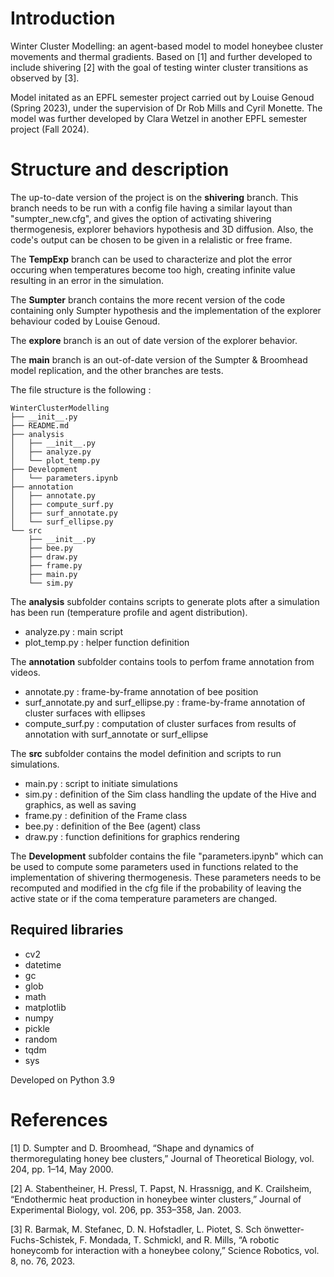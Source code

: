 # Introduction
Winter Cluster Modelling: an agent-based model to model honeybee cluster movements and thermal gradients. Based on [1] and further developed to include shivering [2] with the goal of testing winter cluster transitions as observed by [3].

Model initated as an EPFL semester project carried out by Louise Genoud (Spring 2023), under the supervision of Dr Rob Mills and Cyril Monette. The model was further developed by Clara Wetzel in another EPFL semester project (Fall 2024).

# Structure and description
The up-to-date version of the project is on the __shivering__ branch. This branch needs to be run with a config file having a similar layout than "sumpter_new.cfg", and gives the option of activating shivering thermogenesis, explorer behaviors hypothesis and 3D diffusion. Also, the code's output can be chosen to be given in a relalistic or free frame.

The __TempExp__  branch can be used to characterize and plot the error occuring when temperatures become too high, creating infinite value resulting in an error in the simulation.

The __Sumpter__  branch contains the more recent version of the code containing only Sumpter hypothesis and the implementation of the explorer behaviour coded by Louise Genoud.

The __explore__ branch is an out of date version of the explorer behavior.

The __main__ branch is an out-of-date version of the Sumpter & Broomhead model replication, and the other branches are tests.

The file structure is the following :

```
WinterClusterModelling 
├── __init__.py
├── README.md
├── analysis
│   ├── __init__.py
│   ├── analyze.py
│   └── plot_temp.py
├── Development
│   └── parameters.ipynb
├── annotation
│   ├── annotate.py
│   ├── compute_surf.py
│   ├── surf_annotate.py
│   └── surf_ellipse.py
└── src
    ├── __init__.py
    ├── bee.py
    ├── draw.py
    ├── frame.py
    ├── main.py
    └── sim.py

```
The __analysis__ subfolder contains scripts to generate plots after a simulation has been run (temperature profile and agent distribution).
- analyze.py : main script
- plot_temp.py : helper function definition

The __annotation__ subfolder contains tools to perfom frame annotation from videos.
- annotate.py : frame-by-frame annotation of bee position
- surf_annotate.py and surf_ellipse.py : frame-by-frame annotation of cluster surfaces with ellipses
- compute_surf.py : computation of cluster surfaces from results of annotation with surf_annotate or surf_ellipse

The __src__ subfolder contains the model definition and scripts to run simulations.
- main.py : script to initiate simulations
- sim.py : definition of the Sim class handling the update of the Hive and graphics, as well as saving
- frame.py : definition of the Frame class
- bee.py : definition of the Bee (agent) class
- draw.py : function definitions for graphics rendering

The __Development__ subfolder contains the file "parameters.ipynb" which can be used to compute some parameters used in functions related to the implementation of shivering thermogenesis. These parameters needs to be recomputed and modified in the cfg file if the probability of leaving the active state or if the coma temperature parameters are changed.

## Required libraries
- cv2
- datetime
- gc
- glob
- math
- matplotlib
- numpy
- pickle
- random
- tqdm
- sys

Developed on Python 3.9

# References

[1] D. Sumpter and D. Broomhead, “Shape and dynamics of thermoregulating honey bee clusters,” Journal of Theoretical Biology, vol. 204, pp. 1–14, May 2000.

[2] A. Stabentheiner, H. Pressl, T. Papst, N. Hrassnigg, and K. Crailsheim, “Endothermic heat production in honeybee winter clusters,” Journal of Experimental Biology, vol. 206, pp. 353–358, Jan. 2003.

[3] R. Barmak, M. Stefanec, D. N. Hofstadler, L. Piotet, S. Sch ̈onwetter-Fuchs-Schistek, F. Mondada, T. Schmickl, and R. Mills, “A robotic honeycomb for interaction with a honeybee colony,” Science Robotics, vol. 8, no. 76, 2023.